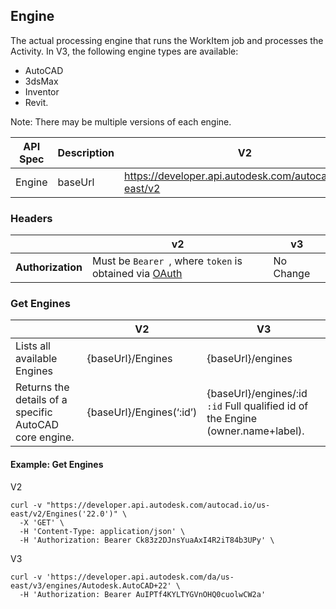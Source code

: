 ## Engine

The actual processing engine that runs the WorkItem job and processes the Activity. In V3, the following engine types are available:
 - AutoCAD
 - 3dsMax 
 - Inventor 
 - Revit. 

Note: There may be multiple versions of each engine.

| API Spec | Description | V2                                                       | V3                                               |
| -------- | ----------- | -------------------------------------------------------- | ------------------------------------------------ |
| Engine   | baseUrl     | https://developer.api.autodesk.com/autocad.io/us-east/v2 | https://developer.api.autodesk.com/da/us-east/v3 |

### Headers

|                   | v2                                                           | v3        |
| ----------------- | ------------------------------------------------------------ | --------- |
| **Authorization** | Must be `Bearer `, where `token` is obtained via [OAuth](https://forge.autodesk.com/en/docs/oauth/v2/reference/http/authenticate-POST) | No Change |

### Get Engines

|                                                        | V2                       | V3                                                           |
| ------------------------------------------------------ | ------------------------ | ------------------------------------------------------------ |
| Lists all available Engines                            | {baseUrl}/Engines        | {baseUrl}/engines                                            |
| Returns the details of a specific AutoCAD core engine. | {baseUrl}/Engines(‘:id’) | {baseUrl}/engines/:id <br />`:id` Full qualified id of the Engine (owner.name+label). |

#### Example: Get Engines

V2

```
curl -v "https://developer.api.autodesk.com/autocad.io/us-east/v2/Engines('22.0')" \
  -X 'GET' \
  -H 'Content-Type: application/json' \
  -H 'Authorization: Bearer Ck83z2DJnsYuaAxI4R2iT84b3UPy' \
```

V3

```
curl -v 'https://developer.api.autodesk.com/da/us-east/v3/engines/Autodesk.AutoCAD+22' \
  -H 'Authorization: Bearer AuIPTf4KYLTYGVnOHQ0cuolwCW2a'
```